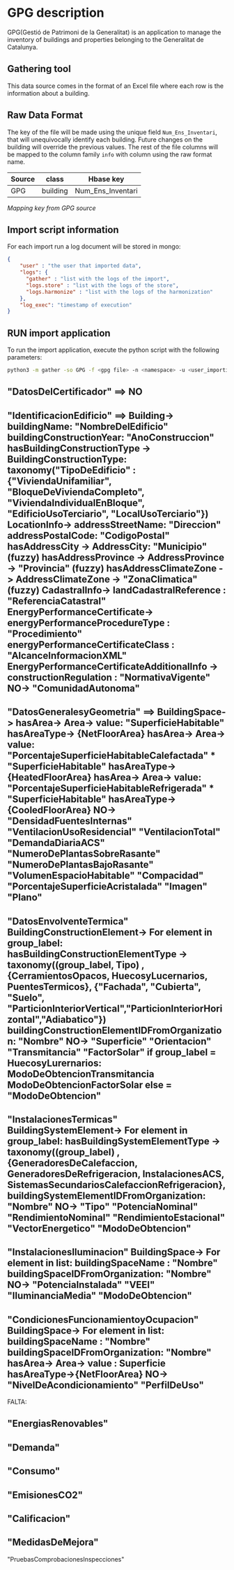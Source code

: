 # GPG description
GPG(Gestió de Patrimoni de la Generalitat) is an application to manage the inventory of buildings and properties
belonging to the Generalitat de Catalunya. 

## Gathering tool
This data source comes in the format of an Excel file where each row is the information about a building. 

## Raw Data Format
The key of the file will be made using the unique field `Num_Ens_Inventari`, that will unequivocally identify each 
building. Future changes on the building will override the previous values. The rest of the file columns will be mapped
to the column family `info` with column using the raw format name.

| Source  |  class    | Hbase key          |
|---------|-----------|--------------------|
|  GPG    |  building | Num_Ens_Inventari  |

*Mapping key from GPG source*

## Import script information

For each import run a log document will be stored in mongo:
```json
{
    "user" : "the user that imported data",
    "logs": {
      "gather" : "list with the logs of the import",
      "logs.store" : "list with the logs of the store",
      "logs.harmonize" : "list with the logs of the harmonization"
    },
    "log_exec": "timestamp of execution"
}
```


## RUN import application
To run the import application, execute the python script with the following parameters:

```bash
python3 -m gather -so GPG -f <gpg file> -n <namespace> -u <user_importing> -st <storage>
```
###
"DatosDelCertificador" ==> NO
------
"IdentificacionEdificio" ==>
    Building->
        buildingName: "NombreDelEdificio"
        buildingConstructionYear: "AnoConstruccion"
        hasBuildingConstructionType ->
            BuildingConstructionType: taxonomy("TipoDeEdificio" :   {"ViviendaUnifamiliar", "BloqueDeViviendaCompleto", "ViviendaIndividualEnBloque", "EdificioUsoTerciario", "LocalUsoTerciario"})
    LocationInfo->
        addressStreetName: "Direccion"
        addressPostalCode: "CodigoPostal"
        hasAddressCity ->
            AddressCity: "Municipio" (fuzzy)
        hasAddressProvince ->
            AddressProvince -> "Provincia" (fuzzy)
        hasAddressClimateZone ->
            AddressClimateZone -> "ZonaClimatica" (fuzzy)
    CadastralInfo->
        landCadastralReference : "ReferenciaCatastral"
    EnergyPerformanceCertificate->
        energyPerformanceProcedureType : "Procedimiento"
        energyPerformanceCertificateClass : "AlcanceInformacionXML"
    EnergyPerformanceCertificateAdditionalInfo ->
        constructionRegulation : "NormativaVigente"
    NO->
        "ComunidadAutonoma"
------
"DatosGeneralesyGeometria" ==>
    BuildingSpace->
        hasArea->
            Area->
                value: "SuperficieHabitable"
                hasAreaType-> {NetFloorArea}
        hasArea->
            Area->
                value: "PorcentajeSuperficieHabitableCalefactada" * "SuperficieHabitable"
                hasAreaType-> {HeatedFloorArea}
        hasArea->
            Area->
                value: "PorcentajeSuperficieHabitableRefrigerada" * "SuperficieHabitable"
                hasAreaType-> {CooledFloorArea}
    NO->
        "DensidadFuentesInternas"
        "VentilacionUsoResidencial"
        "VentilacionTotal"
        "DemandaDiariaACS"
        "NumeroDePlantasSobreRasante"
        "NumeroDePlantasBajoRasante"
        "VolumenEspacioHabitable"
        "Compacidad"
        "PorcentajeSuperficieAcristalada"
        "Imagen"
        "Plano"
------
"DatosEnvolventeTermica"
    BuildingConstructionElement->
        For element in group_label:
            hasBuildingConstructionElementType -> taxonomy((group_label, Tipo) ,
                {CerramientosOpacos, HuecosyLucernarios, PuentesTermicos},
                {"Fachada", "Cubierta", "Suelo", "ParticionInteriorVertical","ParticionInteriorHorizontal","Adiabatico"})
            buildingConstructionElementIDFromOrganization: "Nombre"
            NO->
                "Superficie"
                "Orientacion"
                "Transmitancia"
                "FactorSolar"
                if group_label = HuecosyLurernarios:
                    ModoDeObtencionTransmitancia
                    ModoDeObtencionFactorSolar
                else =
                "ModoDeObtencion"
------
"InstalacionesTermicas"
    BuildingSystemElement->
        For element in group_label:
            hasBuildingSystemElementType -> taxonomy((group_label) ,
                {GeneradoresDeCalefaccion, GeneradoresDeRefrigeracion, InstalacionesACS, SistemasSecundariosCalefaccionRefrigeracion},
            buildingSystemElementIDFromOrganization: "Nombre"
            NO->
                "Tipo"
                "PotenciaNominal"
                "RendimientoNominal"
                "RendimientoEstacional"
                "VectorEnergetico"
                "ModoDeObtencion"
------
"InstalacionesIluminacion"
    BuildingSpace->
        For element in list:
            buildingSpaceName : "Nombre"
            buildingSpaceIDFromOrganization: "Nombre"
            NO->
                "PotenciaInstalada"
                "VEEI"
                "IluminanciaMedia"
                "ModoDeObtencion"
------
"CondicionesFuncionamientoyOcupacion"
    BuildingSpace->
        For element in list:
            buildingSpaceName : "Nombre"
            buildingSpaceIDFromOrganization: "Nombre"
            hasArea->
                Area->
                    value : Superficie
                    hasAreaType->{NetFloorArea}
            NO->
                "NivelDeAcondicionamiento"
                "PerfilDeUso"
------
FALTA:

"EnergiasRenovables"
------
"Demanda"
------
"Consumo"
------
"EmisionesCO2"
------
"Calificacion"
------
"MedidasDeMejora"
------
"PruebasComprobacionesInspecciones"

